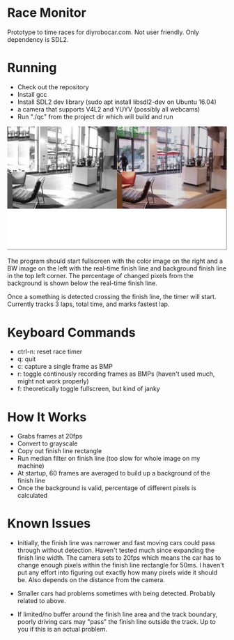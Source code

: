 # Race Monitor

Prototype to time races for diyrobocar.com.  Not user friendly.  Only dependency is SDL2.

# Running

- Check out the repository
- Install gcc
- Install SDL2 dev library (sudo apt install libsdl2-dev on Ubuntu 16.04)
- a camera that supports V4L2 and YUYV (possibly all webcams)
- Run "./qc" from the project dir which will build and run

![Screenshot](screenshot.jpg)

The program should start fullscreen with the color image on the right and a BW
image on the left with the real-time finish line and background finish line in
the top left corner.  The percentage of changed pixels from the background is
shown below the real-time finish line.

Once a something is detected crossing the finish line, the timer will start.
Currently tracks 3 laps, total time, and marks fastest lap.

# Keyboard Commands
- ctrl-n: reset race timer
- q: quit
- c: capture a single frame as BMP
- r: toggle continously recording frames as BMPs (haven't used much, might not work properly)
- f: theoretically toggle fullscreen, but kind of janky

# How It Works

- Grabs frames at 20fps
- Convert to grayscale
- Copy out finish line rectangle
- Run median filter on finish line (too slow for whole image on my machine)
- At startup, 60 frames are averaged to build up a background of the finish line
- Once the background is valid, percentage of different pixels is calculated

# Known Issues
- Initially, the finish line was narrower and fast moving cars could pass
  through without detection.  Haven't tested much since expanding the finish
  line width.  The camera sets to 20fps which means the car has to change
  enough pixels within the finish line rectangle for 50ms.  I haven't put any
  effort into figuring out exactly how many pixels wide it should be.  Also
  depends on the distance from the camera.

- Smaller cars had problems sometimes with being detected.  Probably related to
  above.

- If limited/no buffer around the finish line area and the track boundary,
  poorly driving cars may "pass" the finish line outside the track.  Up to you
  if this is an actual problem.
